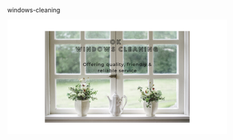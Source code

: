 windows-cleaning

![Bartosz Lewosz personal website.](https://github.com/BartoszLewosz/windows-cleaning/blob/main/static/assets/OK_%20Windows_cleaning_og.png)
